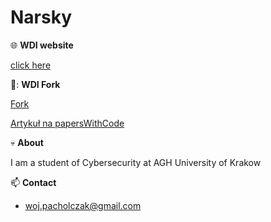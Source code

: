 # Narsky   

:globe_with_meridians: **WDI website**

[click here](https://narsky7.github.io/)

🍴: **WDI Fork**

[Fork](https://github.com/Narsky7/gazelle)

[Artykuł na papersWithCode]([https://github.com/Narsky7/gazelle](https://paperswithcode.com/paper/gaze-lle-gaze-target-estimation-via-large))

:skull: **About**  

I am a student of Cybersecurity at AGH University of Krakow

📫 **Contact**  

- woj.pacholczak@gmail.com


